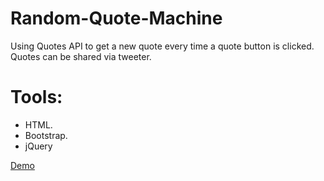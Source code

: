 # Random-Quote-Machine
Using Quotes API to get a new quote every time a quote button is clicked.
Quotes can be shared via tweeter.
# Tools:
- HTML.
- Bootstrap.
- jQuery

[Demo](https://codepen.io/sam-shudukhi/full/qprPKx/)
